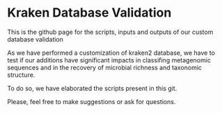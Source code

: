 # Kraken Database Validation
This is the github page for the scripts, inputs and outputs of our custom database validation

As we have performed a customization of kraken2 database, we have to test if our additions have
significant impacts in classifing metagenomic sequences and in the recovery of microbial richness and taxonomic structure.

To do so, we have elaborated the scripts present in this git.

Please, feel free to make suggestions or ask for questions.
